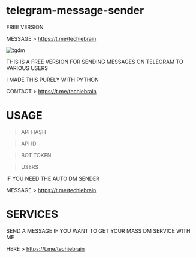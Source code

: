 # telegram-message-sender
FREE VERSION

MESSAGE > https://t.me/techiebrain


![tgdm](https://user-images.githubusercontent.com/125784563/222506441-66afbc04-2b35-4712-93bd-1ee95d7ec008.jpeg)

THIS IS A FREE VERSION FOR SENDING MESSAGES ON TELEGRAM TO VARIOUS USERS

I MADE THIS PURELY WITH PYTHON 

CONTACT > https://t.me/techiebrain


# USAGE 

> API HASH

> API ID

> BOT TOKEN

> USERS

IF YOU NEED THE AUTO DM SENDER

MESSAGE > https://t.me/techiebrain


# SERVICES

SEND A MESSAGE IF YOU WANT TO GET YOUR MASS DM SERVICE WITH ME

HERE > https://t.me/techiebrain
